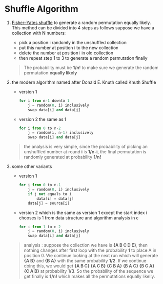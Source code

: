 # Shuffle Algorithm

1. [Fisher–Yates shuffle](https://en.wikipedia.org/wiki/Fisher%E2%80%93Yates_shuffle) to generate a random permutation equally likely. This method can be divided into 4 steps as follows suppose we have a collection with N numbers:

    - pick a position i randomly in the unshuffled collection
    - put this number at position i to the new collection
    - delete the number at position i in old collection
    - then repeat step 1 to 3 to generate a random permutation finally
    
    > The probability must be **1/n!** to make sure we generate the random permutation **equally likely**

2. the modern algorithm named after  Donald E. Knuth called Knuth Shuffle

    - version 1
        ```python
        for i from n-1 downto 1
            j = random(0, i) inclusively
            swap data[i] and data[j]
        ```
    - version 2 the same as 1
        ```python
        for i from 0 to n-2
            j = random(i, n-1) inclusively
            swap data[i] and data[j]
        ```

    > the analysis is very simple, since the probability of picking an unshuffled number at round **i** is **1/n-i**, the final permutation is randomly generated at probability **1/n!**

3. some other variants

    - version 1
        ```python
        for i from 0 to n-1
            j = random(0, i) inclusively
            if j not equals to i
                data[i] = data[j] 
            data[j] = source[i]
        ```

    - version 2 which is the same as version 1 except the start index i chooses is 1 from data structure and algorithm analysis in c 
        ```python
        for i from 1 to n-2
            j = random(0, i) inclusively
            swap data[i] and data[j]
        ```

    > analysis : suppose the collection we have is **{A B C D E}**, then nothing changes after first loop with the probability **1** to place A in position 0. We continue looking at the next run which will generate **{A B}** and **{B A}** with the same probability **1/2**. If we continue doing this, we would get **{A B C} {A C B} {C B A} {B A C} {B C A} {C A B}** at probability **1/3**. So the probability of the sequence we get finally is **1/n!** which makes all the permutations equally likelly. 